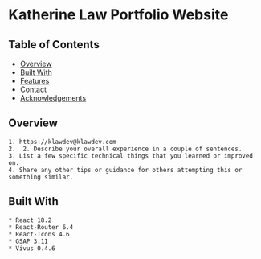 # Katherine Law Portfolio Website

## Table of Contents

- [Overview](#overview)
- [Built With](#built-with)
- [Features](#features)
- [Contact](#contact)
- [Acknowledgements](#acknowledgements)

## Overview
    1. https://klawdev@klawdev.com
    2.  2. Describe your overall experience in a couple of sentences.
    3. List a few specific technical things that you learned or improved on.
    4. Share any other tips or guidance for others attempting this or something similar.

## Built With 
    * React 18.2
    * React-Router 6.4
    * React-Icons 4.6
    * GSAP 3.11
    * Vivus 0.4.6



